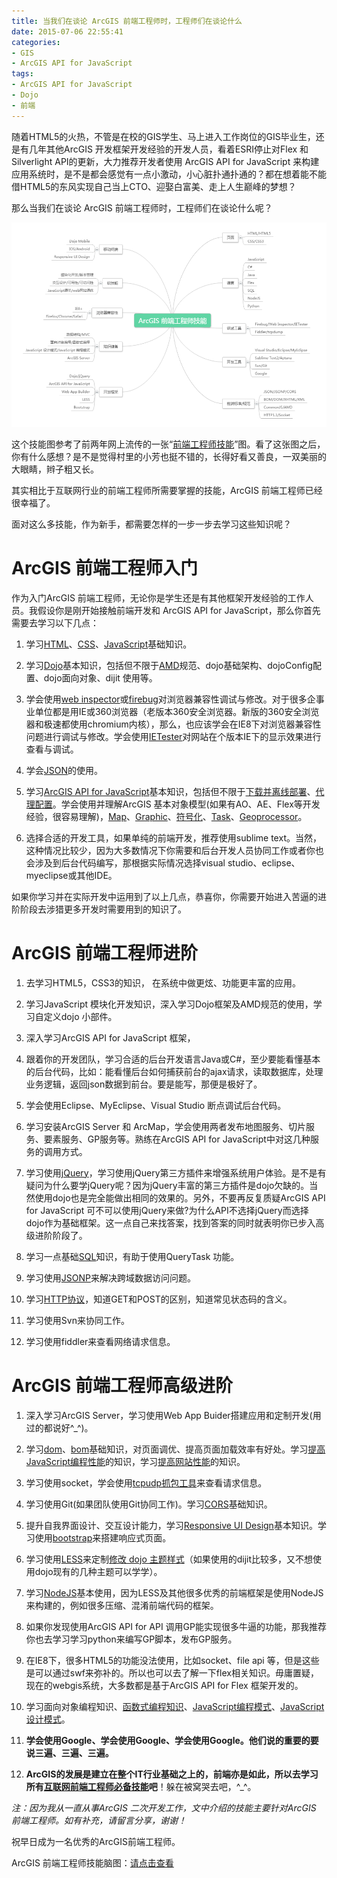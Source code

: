 ```yaml
---
title: 当我们在谈论 ArcGIS 前端工程师时，工程师们在谈论什么
date: 2015-07-06 22:55:41
categories:
- GIS
- ArcGIS API for JavaScript
tags:
- ArcGIS API for JavaScript
- Dojo
- 前端
---
```




随着HTML5的火热，不管是在校的GIS学生、马上进入工作岗位的GIS毕业生，还是有几年其他ArcGIS 开发框架开发经验的开发人员，看着ESRI停止对Flex 和 Silverlight API的更新，大力推荐开发者使用 ArcGIS API for JavaScript 来构建应用系统时，是不是都会感觉有一点小激动，小心脏扑通扑通的？都在想着能不能借HTML5的东风实现自己当上CTO、迎娶白富美、走上人生巅峰的梦想？

那么当我们在谈论 ArcGIS 前端工程师时，工程师们在谈论什么呢？


![ags-front-end-develope-skills](/images/2015/ags-front-end-develope-skills.png)

这个技能图参考了前两年网上流传的一张“[前端工程师技能](http://www.xiaomayi88.com/uploads/img/140411/97-14041113555Q96.jpg "前端工程师技能")”图。看了这张图之后，你有什么感想？是不是觉得村里的小芳也挺不错的，长得好看又善良，一双美丽的大眼睛，辫子粗又长。

其实相比于互联网行业的前端工程师所需要掌握的技能，ArcGIS 前端工程师已经很幸福了。

面对这么多技能，作为新手，都需要怎样的一步一步去学习这些知识呢？

# ArcGIS 前端工程师入门 

作为入门ArcGIS 前端工程师，无论你是学生还是有其他框架开发经验的工作人员。我假设你是刚开始接触前端开发和 ArcGIS API for JavaScript，那么你首先需要去学习以下几点：

1. 学习[HTML](http://www.w3school.com.cn/html/index.asp)、[CSS](http://www.w3school.com.cn/css/index.asp)、[JavaScript](http://www.w3school.com.cn/js/index.asp)基础知识。

2. 学习[Dojo](http://dojotoolkit.org/documentation/#tutorials)基本知识，包括但不限于[AMD](http://www.cnblogs.com/snandy/archive/2012/03/12/2390782.html)规范、dojo基础架构、dojoConfig配置、dojo面向对象、dijit 使用等。

3. 学会使用[web inspector](http://www.360doc.com/content/12/1107/20/7851074_246467307.shtml)或[firebug](http://www.ruanyifeng.com/blog/2008/06/firebug_tutorial.html)对浏览器兼容性调试与修改。对于很多企事业单位都是用IE或360浏览器（老版本360安全浏览器。新版的360安全浏览器和极速都使用chromium内核），那么，也应该学会在IE8下对浏览器兼容性问题进行调试与修改。学会使用[IETester](http://www.kafan.cn/edu/4009951.html)对网站在个版本IE下的显示效果进行查看与调试。

4. 学会[JSON](http://www.w3school.com.cn/json/)的使用。

5. 学习[ArcGIS API for JavaScript](https://developers.arcgis.com/javascript/)基本知识，包括但不限于[下载并离线部署](https://developers.arcgis.com/javascript/jshelp/intro_accessapi.html)、[代理配置](https://developers.arcgis.com/javascript/jshelp/ags_proxy.html)。学会使用并理解ArcGIS 基本对象模型(如果有AO、AE、Flex等开发经验，很容易理解)，[Map](https://developers.arcgis.com/javascript/jssamples/#map)、[Graphic](https://developers.arcgis.com/javascript/jssamples/#graphics)、[符号化](https://developers.arcgis.com/javascript/jssamples/#renderers,_symbols,_visualization)、[Task](https://developers.arcgis.com/javascript/jshelp/intro_querytask.html)、[Geoprocessor](https://developers.arcgis.com/javascript/jshelp/intro_gp_overview.html)。

6. 选择合适的开发工具，如果单纯的前端开发，推荐使用sublime text。当然，这种情况比较少，因为大多数情况下你需要和后台开发人员协同工作或者你也会涉及到后台代码编写，那根据实际情况选择visual studio、eclipse、myeclipse或其他IDE。

如果你学习并在实际开发中运用到了以上几点，恭喜你，你需要开始进入苦逼的进阶阶段去涉猎更多开发时需要用到的知识了。

# ArcGIS 前端工程师进阶

1. 去学习HTML5，CSS3的知识， 在系统中做更炫、功能更丰富的应用。

2. 学习JavaScript 模块化开发知识，深入学习Dojo框架及AMD规范的使用，学习自定义dojo 小部件。

3. 深入学习ArcGIS API for JavaScript 框架，

4. 跟着你的开发团队，学习合适的后台开发语言Java或C#，至少要能看懂基本的后台代码，比如：能看懂后台如何捕获前台的ajax请求，读取数据库，处理业务逻辑，返回json数据到前台。要是能写，那便是极好了。

5. 学会使用Eclipse、MyEclipse、Visual Studio 断点调试后台代码。

6. 学习安装ArcGIS Server 和 ArcMap，学会使用两者发布地图服务、切片服务、要素服务、GP服务等。熟练在ArcGIS API for JavaScript中对这几种服务的调用方式。

7. 学习使用[jQuery](http://www.w3school.com.cn/jquery/index.asp)，学习使用jQuery第三方插件来增强系统用户体验。是不是有疑问为什么要学jQuery呢？因为jQuery丰富的第三方插件是dojo欠缺的。当然使用dojo也是完全能做出相同的效果的。另外，不要再反复质疑ArcGIS API for JavaScript 可不可以使用jQuery来做?为什么API不选择jQuery而选择dojo作为基础框架。这一点自己来找答案，找到答案的同时就表明你已步入高级进阶阶段了。

8. 学习一点基础[SQL](http://www.w3school.com.cn/sql/index.asp)知识，有助于使用QueryTask 功能。

9. 学习使用[JSONP](http://baike.baidu.com/link?url=2Lb2pRKPuNAGlNd6GqcVQkLAm0BiCHKli9lqJbjPDElKCkwLxfX_xmdxFxqEALBa1A-qCPJ5MoYXbtUCIX3IN_)来解决跨域数据访问问题。

10. 学习[HTTP协议](http://kb.cnblogs.com/page/130970/)，知道GET和POST的区别，知道常见状态码的含义。

11. 学习使用Svn来协同工作。

12. 学习使用fiddler来查看网络请求信息。

# ArcGIS 前端工程师高级进阶

1. 深入学习ArcGIS Server，学习使用Web App Buider搭建应用和定制开发(用过的都说好^_^)。

2. 学习[dom](http://www.w3school.com.cn/htmldom/index.asp)、[bom](http://baike.baidu.com/subview/126558/5073177.htm)基础知识，对页面调优、提高页面加载效率有好处。学习[提高JavaScript编程性能](http://book.douban.com/subject/5362856/)的知识，学习[提高网站性能](http://book.douban.com/subject/3132277/)的知识。

3. 学习使用socket，学会使用[tcpudp抓包工具](http://www.zendstudio.net/archives/tcp-udp-socket-toolkit/)来查看请求信息。

4. 学习使用Git(如果团队使用Git协同工作)。学习[CORS](http://www.cnblogs.com/Darren_code/p/cors.html)基础知识。

5. 提升自我界面设计、交互设计能力，学习[Responsive UI&nbsp;Design](http://blog.jobbole.com/tag/%E5%93%8D%E5%BA%94%E5%BC%8Fweb%E8%AE%BE%E8%AE%A1/)基本知识。学习使用[bootstrap](http://www.bootcss.com/)来搭建响应式页面。

6. 学习使用[LESS](http://less.bootcss.com/)来定制[修改 dojo 主题样式](http://steeeeps.net/2013/04/14/dijit-custom-theme/)（如果使用的dijit比较多，又不想使用dojo现有的几种主题可以学学）。

7. 学习[NodeJS](https://nodejs.org/)基本使用，因为LESS及其他很多优秀的前端框架是使用NodeJS来构建的，例如很多压缩、混淆前端代码的框架。

8. 如果你发现使用ArcGIS API for API 调用GP能实现很多牛逼的功能，那我推荐你也去学习学习python来编写GP脚本，发布GP服务。

9. 在IE8下，很多HTML5的功能没法使用，比如socket、file api 等，但是这些是可以通过swf来弥补的。所以也可以去了解一下flex相关知识。毋庸置疑，现在的webgis系统，大多数都是基于ArcGIS API for Flex 框架开发的。

10. 学习面向对象编程知识、[函数式编程知识](http://www.ruanyifeng.com/blog/2012/04/functional_programming.html)、[JavaScript编程模式](http://www.jianshu.com/p/ba77bee85cb9)、[JavaScript设计模式](http://addyosmani.com/resources/essentialjsdesignpatterns/book/#writingdesignpatterns)。

11. **学会使用Google、学会使用Google、学会使用Google。他们说的重要的要说三遍、三遍、三遍。**

12. **ArcGIS的发展是建立在整个IT行业基础之上的，前端亦是如此，所以去学习所有[互联网前端工程师必备技能](http://www.xiaomayi88.com/uploads/img/140411/97-14041113555Q96.jpg)吧**！躲在被窝哭去吧，^_^。

_注：因为我从一直从事ArcGIS 二次开发工作，文中介绍的技能主要针对ArcGIS 前端工程师。如有补充，请留言分享，谢谢！_

祝早日成为一名优秀的ArcGIS前端工程师。

ArcGIS 前端工程师技能脑图：[请点击查看](http://www.processon.com/view/link/559d2e1ee4b0b75ad8b5cffd "ArcGIS 前端工程师技能脑图") 